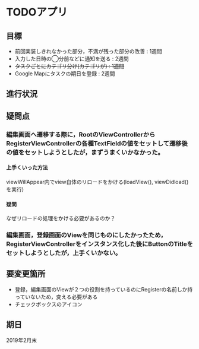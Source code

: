 # TODOアプリ

## 目標
- 前回実装しきれなかった部分，不満が残った部分の改善 : 1週間
- 入力した日時の◯分前などに通知を送る : 2週間
- ~~タスクごとにカテゴリ分け(カテゴリが) : 1週間~~
- Google Mapにタスクの期日を登録 : 2週間

## 進行状況

## 疑問点
### 編集画面へ遷移する際に，RootのViewControllerからRegisterViewControllerの各種TextFieldの値をセットして遷移後の値をセットしようとしたが，まずうまくいかなかった。
#### 上手くいった方法
viewWillAppear内でview自体のリロードをかける(loadView(), viewDidload()を実行)
#### 疑問
なぜリロードの処理をかける必要があるのか？

### 編集画面，登録画面のViewを同じものにしたかったため，RegisterViewControllerをインスタンス化した後にButtonのTitleをセットしようとしたが，上手くいかない。

## 要変更箇所
- 登録，編集画面のViewが２つの役割を持っているのにRegisterの名前しか持っていないため，変える必要がある
- チェックボックスのアイコン

## 期日
2019年2月末
